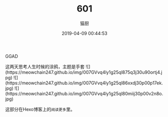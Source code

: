﻿---
layout: post
title: 601
date: 2019-04-09 00:44:53
updated: 2019-04-09 00:44:53
comments: true
categories: [Photo]
tags: [ggad, 格邓, 神奇动物在哪里]
author: "猫厨"
description: ""
toc: true
---

<p>GGAD</p> 
这两天思考人生时候的涂鸦，主题是手套
![](https://meowchain247.github.io/img/007GVvq4ly1g25ql875q3j30u90ortj4.jpg)
![](https://meowchain247.github.io/img/007GVvq4ly1g25ql86xxdj30p00p17ek.jpg)
![](https://meowchain247.github.io/img/007GVvq4ly1g25ql80miij30p00v2n8o.jpg)

<!-- more -->  

这部分在Hexo博客上的`阅读更多`里。